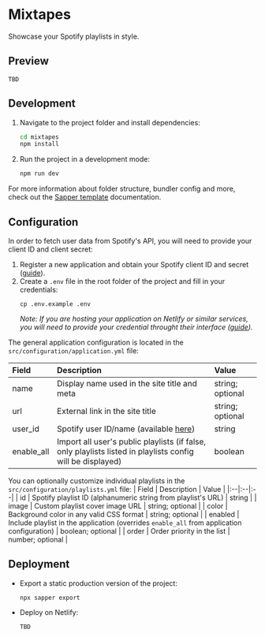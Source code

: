 # Mixtapes

Showcase your Spotify playlists in style.

## Preview
`TBD`

## Development

1. Navigate to the project folder and install dependencies:
	```sh
    cd mixtapes
    npm install
    ```
2. Run the project in a development mode:
	```sh
    npm run dev
    ```

For more information about folder structure, bundler config and more, check out the [Sapper template](https://github.com/sveltejs/sapper-template) documentation.

## Configuration

In order to fetch user data from Spotify's API, you will need to provide your client ID and client secret:

1. Register a new application and obtain your Spotify client ID and secret ([guide](https://developer.spotify.com/documentation/general/guides/app-settings/)).
2. Create a `.env` file in the root folder of the project and fill in your credentials:
    ```
    cp .env.example .env
    ```
    *Note: If you are hosting your application on Netlify or similar services, you will need to provide your credential throught their interface ([guide](https://docs.netlify.com/configure-builds/environment-variables/)).* 

The general application configuration is located in the `src/configuration/application.yml` file:

| Field | Description | Value |
|:--|:--|:--|
| name | Display name used in the site title and meta | string; optional |
| url | External link in the site title | string; optional |
| user_id | Spotify user ID/name (available [here](https://www.spotify.com/account/overview/)) | string |
| enable_all | Import all user's public playlists (if false, only playlists listed in playlists config will be displayed) | boolean |

You can optionally customize individual playlists in the `src/configuration/playlists.yml` file:
| Field | Description | Value |
|:--|:--|:--|
| id | Spotify playlist ID (alphanumeric string from playlist's URL) | string |
| image | Custom playlist cover image URL | string; optional |
| color | Background color in any valid CSS format | string; optional |
| enabled | Include playlist in the application (overrides `enable_all` from application configuration) | boolean; optional |
| order | Order priority in the list | number; optional |

## Deployment

- Export a static production version of the project:
    ```
    npx sapper export
    ```
- Deploy on Netlify:
	```
    TBD
    ```